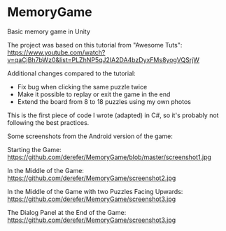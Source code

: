 # MemoryGame
Basic memory game in Unity

The project was based on this tutorial from "Awesome Tuts": https://www.youtube.com/watch?v=qaCjBh7bWz0&list=PLZhNP5qJ2IA2DA4bzDyxFMs8yogVQSrjW

Additional changes compared to the tutorial:
  * Fix bug when clicking the same puzzle twice
  * Make it possible to replay or exit the game in the end
  * Extend the board from 8 to 18 puzzles using my own photos

This is the first piece of code I wrote (adapted) in C#, so it's probably not following the best practices.

Some screenshots from the Android version of the game:

Starting the Game:
https://github.com/derefer/MemoryGame/blob/master/screenshot1.jpg

In the Middle of the Game:
https://github.com/derefer/MemoryGame/screenshot2.jpg

In the Middle of the Game with two Puzzles Facing Upwards:
https://github.com/derefer/MemoryGame/screenshot3.jpg

The Dialog Panel at the End of the Game:
https://github.com/derefer/MemoryGame/screenshot3.jpg
